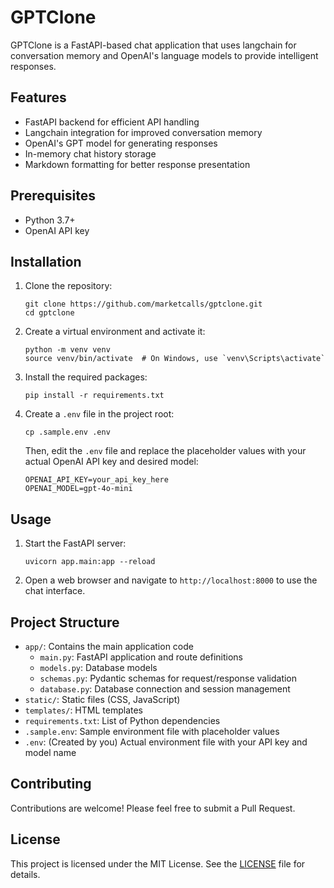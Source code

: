 # GPTClone

GPTClone is a FastAPI-based chat application that uses langchain for conversation memory and OpenAI's language models to provide intelligent responses.

## Features

- FastAPI backend for efficient API handling
- Langchain integration for improved conversation memory
- OpenAI's GPT model for generating responses
- In-memory chat history storage
- Markdown formatting for better response presentation

## Prerequisites

- Python 3.7+
- OpenAI API key

## Installation

1. Clone the repository:
   ```
   git clone https://github.com/marketcalls/gptclone.git
   cd gptclone
   ```

2. Create a virtual environment and activate it:
   ```
   python -m venv venv
   source venv/bin/activate  # On Windows, use `venv\Scripts\activate`
   ```

3. Install the required packages:
   ```
   pip install -r requirements.txt
   ```

4. Create a `.env` file in the project root:
   ```
   cp .sample.env .env
   ```
   Then, edit the `.env` file and replace the placeholder values with your actual OpenAI API key and desired model:
   ```
   OPENAI_API_KEY=your_api_key_here
   OPENAI_MODEL=gpt-4o-mini
   ```

## Usage

1. Start the FastAPI server:
   ```
   uvicorn app.main:app --reload
   ```

2. Open a web browser and navigate to `http://localhost:8000` to use the chat interface.

## Project Structure

- `app/`: Contains the main application code
  - `main.py`: FastAPI application and route definitions
  - `models.py`: Database models
  - `schemas.py`: Pydantic schemas for request/response validation
  - `database.py`: Database connection and session management
- `static/`: Static files (CSS, JavaScript)
- `templates/`: HTML templates
- `requirements.txt`: List of Python dependencies
- `.sample.env`: Sample environment file with placeholder values
- `.env`: (Created by you) Actual environment file with your API key and model name

## Contributing

Contributions are welcome! Please feel free to submit a Pull Request.

## License

This project is licensed under the MIT License. See the [LICENSE](LICENSE) file for details.